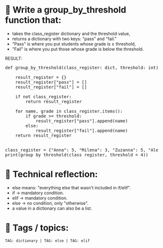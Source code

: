 # 📝 Write a group_by_threshold function that:  
  
- takes the class_register dictionary and the threshold value,  
- returns a dictionary with two keys: "pass" and "fail."  
- "Pass" is where you put students whose grade is ≥ threshold,  
- "Fail" is where you put those whose grade is below the threshold.

RESULT:
<pre>
def group_by_threshold(class_register: dict, threshold: int) -> dict:

    result_register = {}
    result_register["pass"] = []
    result_register["fail"] = []

    if not class_register:
        return result_register

    for name, grade in class_register.items():
        if grade >= threshold:
            result_register["pass"].append(name)
        else:
            result_register["fail"].append(name)
    return result_register


class_register = {"Anna": 5, "Milena": 3, "Zuzanna": 5, "Aleksandra": 4}
print(group_by_threshold(class_register, threshold = 4))
</pre>
  
# 💭 Technical reflection: 
- else means: "everything else that wasn't included in if/elif".
- if → mandatory condition.
- elif → mandatory condition.
- else → no condition, only "otherwise".
- a value in a dictionary can also be a list.

# 🔖 Tags / topics:
`TAG: dictionary | TAG: else | TAG: elif`  
